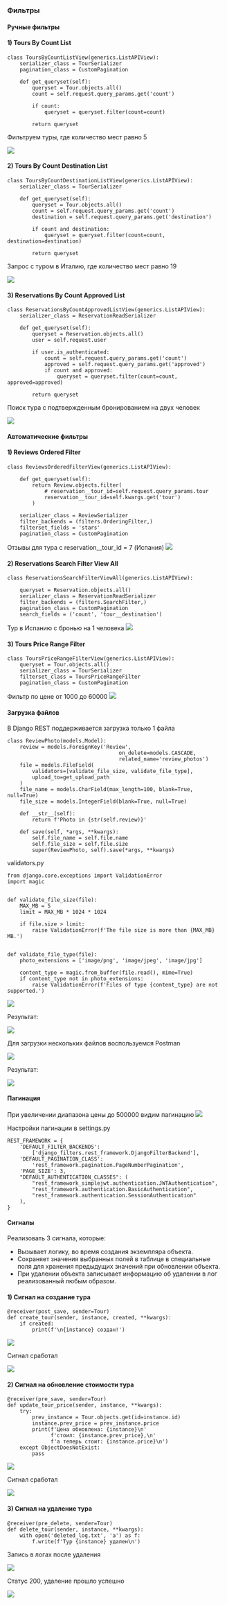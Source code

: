 ### Фильтры

#### Ручные фильтры

#### 1) Tours By Count List
```
class ToursByCountListView(generics.ListAPIView):
    serializer_class = TourSerializer
    pagination_class = CustomPagination

    def get_queryset(self):
        queryset = Tour.objects.all()
        count = self.request.query_params.get('count')

        if count:
            queryset = queryset.filter(count=count)

        return queryset
```

Фильтруем туры, где количество мест равно 5

![](/images/filter_manual_1.png)

#### 2) Tours By Count Destination List
```
class ToursByCountDestinationListView(generics.ListAPIView):
    serializer_class = TourSerializer

    def get_queryset(self):
        queryset = Tour.objects.all()
        count = self.request.query_params.get('count')
        destination = self.request.query_params.get('destination')

        if count and destination:
            queryset = queryset.filter(count=count, destination=destination)

        return queryset
```

Запрос с туром в Италию, где количество мест равно 19

![](/images/filter_manual_2.png)

#### 3) Reservations By Count Approved List
```
class ReservationsByCountApprovedListView(generics.ListAPIView):
    serializer_class = ReservationReadSerializer

    def get_queryset(self):
        queryset = Reservation.objects.all()
        user = self.request.user

        if user.is_authenticated:
            count = self.request.query_params.get('count')
            approved = self.request.query_params.get('approved')
            if count and approved:
                queryset = queryset.filter(count=count, approved=approved)

        return queryset
```
Поиск тура с подтвержденным бронированием на двух человек

![](/images/filter_manual_3.png)

#### Автоматические фильтры

#### 1) Reviews Ordered Filter
```
class ReviewsOrderedFilterView(generics.ListAPIView):

    def get_queryset(self):
        return Review.objects.filter(
            # reservation__tour_id=self.request.query_params.tour
            reservation__tour_id=self.kwargs.get('tour')
        )

    serializer_class = ReviewSerializer
    filter_backends = (filters.OrderingFilter,)
    filterset_fields = 'stars'
    pagination_class = CustomPagination
```
Отзывы для тура с reservation__tour_id = 7 (Испания)
![](/images/auto_filter_1.png)

#### 2) Reservations Search Filter View All
```
class ReservationsSearchFilterViewAll(generics.ListAPIView):

    queryset = Reservation.objects.all()
    serializer_class = ReservationReadSerializer
    filter_backends = (filters.SearchFilter,)
    pagination_class = CustomPagination
    search_fields = ('count', 'tour__destination')
```
Тур в Испанию с бронью на 1 человека
![](/images/auto_filter_2.png)

#### 3) Tours Price Range Filter
```
class ToursPriceRangeFilterView(generics.ListAPIView):
    queryset = Tour.objects.all()
    serializer_class = TourSerializer
    filterset_class = ToursPriceRangeFilter
    pagination_class = CustomPagination
```
Фильтр по цене от 1000 до 60000
![](/images/auto_filter_3.png)

#### Загрузка файлов

В Django REST поддерживается загрузка только 1 файла

```
class ReviewPhoto(models.Model):
    review = models.ForeignKey('Review',
                                    on_delete=models.CASCADE,
                                    related_name='review_photos')
    file = models.FileField(
        validators=[validate_file_size, validate_file_type],
        upload_to=get_upload_path
    )
    file_name = models.CharField(max_length=100, blank=True, null=True)
    file_size = models.IntegerField(blank=True, null=True)

    def __str__(self):
        return f'Photo in {str(self.review)}'

    def save(self, *args, **kwargs):
        self.file_name = self.file.name
        self.file_size = self.file.size
        super(ReviewPhoto, self).save(*args, **kwargs)
```

validators.py

```
from django.core.exceptions import ValidationError
import magic


def validate_file_size(file):
    MAX_MB = 5
    limit = MAX_MB * 1024 * 1024

    if file.size > limit:
        raise ValidationError(f'The file size is more than {MAX_MB} MB.')


def validate_file_type(file):
    photo_extensions = ['image/png', 'image/jpeg', 'image/jpg']

    content_type = magic.from_buffer(file.read(), mime=True)
    if content_type not in photo_extensions:
        raise ValidationError(f'Files of type {content_type} are not supported.')
```
![](/images/upload_one_photo_1.png)

Результат:

![](/images/upload_one_photo_2.png)

Для загрузки нескольких файлов воспользуемся Postman

![](/images/upload_several_photos_1.png)

Результат:

![](/images/upload_several_photos_2.png)

#### Пагинация

При увеличении диапазона цены до 500000 видим пагинацию
![](/images/pagination.png)

Настройки пагинации в settings.py
```
REST_FRAMEWORK = {
    'DEFAULT_FILTER_BACKENDS':
        ['django_filters.rest_framework.DjangoFilterBackend'],
    'DEFAULT_PAGINATION_CLASS':
        'rest_framework.pagination.PageNumberPagination',
    'PAGE_SIZE': 3,
    "DEFAULT_AUTHENTICATION_CLASSES": (
        "rest_framework_simplejwt.authentication.JWTAuthentication",
        "rest_framework.authentication.BasicAuthentication",
        "rest_framework.authentication.SessionAuthentication"
    ),
}
```

#### Сигналы

Реализовать 3 сигнала, которые:

* Вызывает логику, во время создания экземпляра объекта.
* Сохраняет значения выбранных полей в таблице в специальные поля для хранения предыдущих значений при обновлении объекта.
* При удалении объекта записывает информацию об удалении в лог реализованный любым образом.

#### 1) Сигнал на создание тура
```
@receiver(post_save, sender=Tour)
def create_tour(sender, instance, created, **kwargs):
    if created:
        print(f'\n{instance} создан!')
```
![](/images/signal1.png)

Сигнал сработал

![](/images/signal1result.png)

#### 2) Сигнал на обновление стоимости тура

```
@receiver(pre_save, sender=Tour)
def update_tour_price(sender, instance, **kwargs):
    try:
        prev_instance = Tour.objects.get(id=instance.id)
        instance.prev_price = prev_instance.price
        print(f'Цена обновлена: {instance}\n'
              f'стоил: {instance.prev_price},\n'
              f'а теперь стоит: {instance.price}\n')
    except ObjectDoesNotExist:
        pass
```
![](/images/signal2.png)

Сигнал сработал

![](/images/signal2result.png)

#### 3) Сигнал на удаление тура

```
@receiver(pre_delete, sender=Tour)
def delete_tour(sender, instance, **kwargs):
    with open('deleted_log.txt', 'a') as f:
        f.write(f'Тур {instance} удален\n')
```
Запись в логах после удаления

![](/images/signal3.png)

Статус 200, удаление прошло успешно

![](/images/signal3result.png)